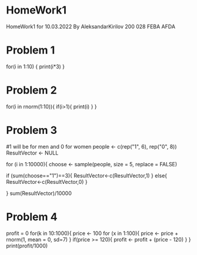 # HomeWork1
HomeWork1 for 10.03.2022 By AleksandarKirilov 200 028 FEBA AFDA 
# Problem 1
for(i in 1:10) {
  print(i*3)
}

# Problem 2
for(i in rnorm(1:10)){
  if(i>1){
    print(i) 
  }
}

# Problem 3 
#1 will be for men and 0 for women
people <- c(rep("1", 6), rep("0", 8))
ResultVector <- NULL

for (i in 1:10000){ 
  choose <- sample(people, size = 5, replace = FALSE)
  
  if (sum(choose=="1")==3){
    ResultVector<-c(ResultVector,1)
  } else{
    ResultVector<-c(ResultVector,0)
  }
  
}
sum(ResultVector)/10000

# Problem 4

profit = 0
for(k in 10:1000){
  price <- 100
  for (x in 1:100){
    price <- price + rnorm(1, mean = 0, sd=7)
  }
  if(price >= 120){
    profit <- profit + (price - 120)
  }
}
print(profit/1000)
  
